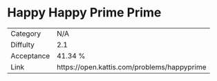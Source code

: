 # Happy Happy Prime Prime

<table>
    <tr>
        <td>Category</td>
        <td>N/A</td>
    </tr>
    <tr>
        <td>Diffulty</td>
        <td>2.1</td>
    </tr>
    <tr>
        <td>Acceptance</td>
        <td>41.34 %</td>
    </tr>
    <tr>
        <td>Link</td>
        <td>https://open.kattis.com/problems/happyprime</td>
    </tr>
</table>